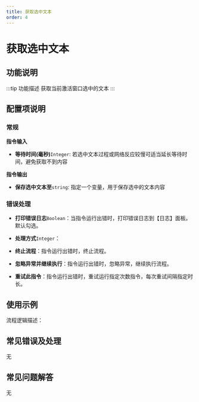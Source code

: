 ```yaml
---
title: 获取选中文本
order: 4
---
```


# 获取选中文本

## 功能说明

:::tip 功能描述
获取当前激活窗口选中的文本
:::

## 配置项说明

### 常规

**指令输入**

- **等待时间(毫秒)**`Integer`: 若选中文本过程或网络反应较慢可适当延长等待时间，避免获取不到内容


**指令输出**

- **保存选中文本至**`string`: 指定一个变量，用于保存选中的文本内容

### 错误处理

- **打印错误日志**`Boolean`：当指令运行出错时，打印错误日志到【日志】面板。默认勾选。

- **处理方式**`Integer`：

 - **终止流程**：指令运行出错时，终止流程。

 - **忽略异常并继续执行**：指令运行出错时，忽略异常，继续执行流程。

 - **重试此指令**：指令运行出错时，重试运行指定次数指令，每次重试间隔指定时长。

## 使用示例

流程逻辑描述：

## 常见错误及处理

无

## 常见问题解答

无

